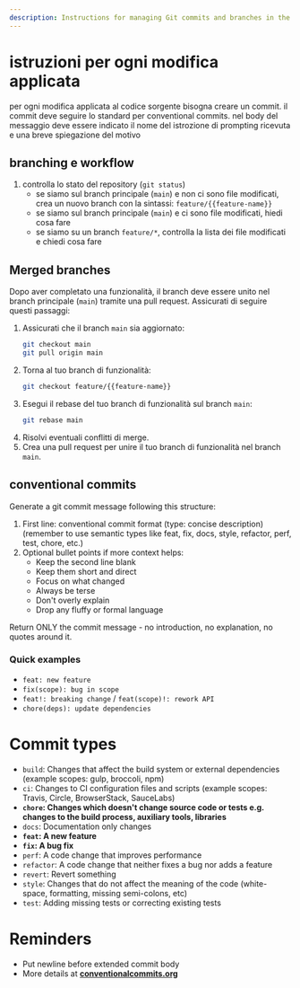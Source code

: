 ```yaml
---
description: Instructions for managing Git commits and branches in the project.
---
```


# istruzioni per ogni modifica applicata

per ogni modifica applicata al codice sorgente bisogna creare un commit.
il commit deve seguire lo standard per conventional commits. nel body del messaggio deve essere indicato il nome del istrozione di prompting ricevuta e una breve spiegazione del motivo
## branching e workflow

1. controlla lo stato del repository (`git status`)
   - se siamo sul branch principale (`main`) e non ci sono file modificati, crea un nuovo branch con la sintassi: `feature/{{feature-name}}`
   - se siamo sul branch principale (`main`) e ci sono file modificati, hiedi cosa fare  
   - se siamo su un branch `feature/*`, controlla la lista dei file modificati e chiedi cosa fare  

## Merged branches

Dopo aver completato una funzionalità, il branch deve essere unito nel branch principale (`main`) tramite una pull request. Assicurati di seguire questi passaggi:

1. Assicurati che il branch `main` sia aggiornato:
   ```bash
   git checkout main
   git pull origin main
   ```
2. Torna al tuo branch di funzionalità:
   ```bash
   git checkout feature/{{feature-name}}
   ```
3. Esegui il rebase del tuo branch di funzionalità sul branch `main`:
   ```bash
   git rebase main
   ```
4. Risolvi eventuali conflitti di merge.
5. Crea una pull request per unire il tuo branch di funzionalità nel branch `main`.

## conventional commits

Generate a git commit message following this structure:
1. First line: conventional commit format (type: concise description) (remember to use semantic types like feat, fix, docs, style, refactor, perf, test, chore, etc.)
2. Optional bullet points if more context helps:
   - Keep the second line blank
   - Keep them short and direct
   - Focus on what changed
   - Always be terse
   - Don't overly explain
   - Drop any fluffy or formal language

Return ONLY the commit message - no introduction, no explanation, no quotes around it.

### Quick examples
* `feat: new feature`
* `fix(scope): bug in scope`
* `feat!: breaking change` / `feat(scope)!: rework API`
* `chore(deps): update dependencies`

# Commit types
* `build`: Changes that affect the build system or external dependencies (example scopes: gulp, broccoli, npm)
* `ci`: Changes to CI configuration files and scripts (example scopes: Travis, Circle, BrowserStack, SauceLabs)
* **`chore`: Changes which doesn't change source code or tests e.g. changes to the build process, auxiliary tools, libraries**
* `docs`: Documentation only changes
* **`feat`: A new feature**
* **`fix`: A bug fix**
* `perf`: A code change that improves performance
* `refactor`:  A code change that neither fixes a bug nor adds a feature
* `revert`: Revert something
* `style`: Changes that do not affect the meaning of the code (white-space, formatting, missing semi-colons, etc)
* `test`: Adding missing tests or correcting existing tests

# Reminders
* Put newline before extended commit body
* More details at **[conventionalcommits.org](https://www.conventionalcommits.org/)**